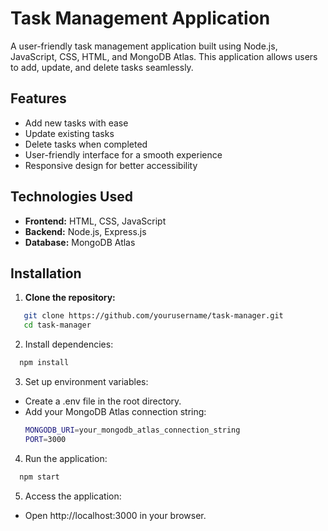# Task Management Application

A user-friendly task management application built using Node.js, JavaScript, CSS, HTML, and MongoDB Atlas. This application allows users to add, update, and delete tasks seamlessly.

## Features
- Add new tasks with ease
- Update existing tasks
- Delete tasks when completed
- User-friendly interface for a smooth experience
- Responsive design for better accessibility

## Technologies Used
- **Frontend:** HTML, CSS, JavaScript
- **Backend:** Node.js, Express.js
- **Database:** MongoDB Atlas

## Installation
1. **Clone the repository:**
```sh
   git clone https://github.com/yourusername/task-manager.git
   cd task-manager
```
2. Install dependencies:
 ```sh
   npm install
 ```
3. Set up environment variables:
- Create a .env file in the root directory.
- Add your MongoDB Atlas connection string:
   ```sh
   MONGODB_URI=your_mongodb_atlas_connection_string
   PORT=3000

   ```
4. Run the application:
 ```sh
   npm start
 ```
5. Access the application:
- Open http://localhost:3000 in your browser.
